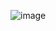 ![image](https://user-images.githubusercontent.com/68372094/159858909-6fa2ad6a-b365-4337-93c1-8b72ee897312.png)
